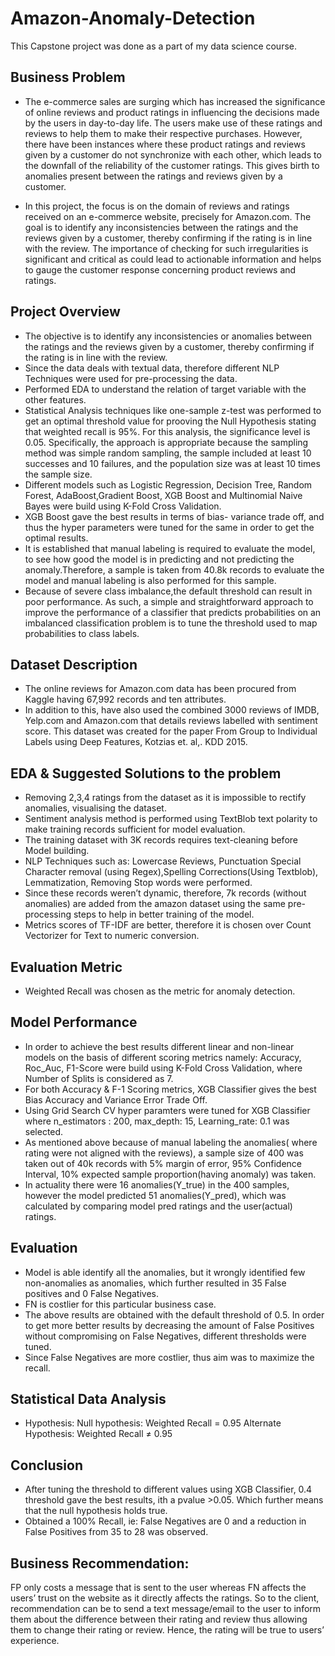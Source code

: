 # Amazon-Anomaly-Detection
This Capstone project was done as a part of my data science course.
## Business Problem
- The e-commerce sales are surging which has increased the significance of online reviews and product ratings in influencing the decisions made by the users in day-to-day life. The users make use of these ratings and reviews to help them to make their respective purchases. However, there have been instances where these product ratings and reviews given by a customer do not synchronize with each other, which leads to the downfall of the reliability of the customer ratings. This gives birth to anomalies present between the ratings and reviews given by a customer.

- In this project, the focus is on the domain of reviews and ratings received on an e-commerce website, precisely for Amazon.com. The goal is to identify any inconsistencies between the ratings and the reviews given by a customer, thereby confirming if the rating is in line with the review. The importance of checking for such irregularities is significant and critical as could lead to actionable information and helps to gauge the customer response concerning product reviews and ratings.

## Project Overview
- The objective is to identify any inconsistencies or anomalies between the ratings and the reviews given by a customer, thereby confirming if the rating is in line with the review.
- Since the data deals with textual data, therefore different NLP Techniques were used for pre-processing the data. 
- Performed EDA to understand the relation of target variable with the other features.
- Statistical Analysis techniques like one-sample z-test was performed to get an optimal threshold value for prooving the Null Hypothesis stating that weighted recall is 95%. For this analysis, the significance level is 0.05. Specifically, the approach is appropriate because the sampling method was simple random sampling, the sample included at least 10 successes and 10 failures, and the population size was at least 10 times the sample size.
- Different models such as Logistic Regression, Decision Tree, Random Forest, AdaBoost,Gradient Boost, XGB Boost and Multinomial Naive Bayes were build using K-Fold Cross Validation.
- XGB Boost gave the best results in terms of bias- variance trade off, and thus the hyper parameters were tuned for the same in order to get the optimal results.
- It is established that manual labeling is required to evaluate the model, to see how good the model is in predicting and not predicting the anomaly.Therefore, a sample is taken from 40.8k records to evaluate the model and manual labeling is also performed for this sample.
- Because of severe class imbalance,the default threshold can result in poor performance. As such, a simple and straightforward approach to improve the performance of a classifier that predicts probabilities on an imbalanced classification problem is to tune the threshold used to map probabilities to class labels.

## Dataset Description
- The online reviews for Amazon.com data has been procured from Kaggle having 67,992 records and ten attributes.
- In addition to this, have also used the combined 3000 reviews of IMDB, Yelp.com and Amazon.com that details reviews labelled with sentiment score. This dataset was created for the paper From Group to Individual Labels using Deep Features, Kotzias et. al,. KDD 2015.

## EDA & Suggested Solutions to the problem
- Removing 2,3,4 ratings from the dataset as it is impossible to rectify anomalies, visualising the dataset.
- Sentiment analysis method is performed using TextBlob text polarity to make training records sufficient for model evaluation. 
- The training dataset with 3K records requires text-cleaning before Model building.
- NLP Techniques such as: Lowercase Reviews, Punctuation Special Character removal (using Regex),Spelling Corrections(Using Textblob), Lemmatization, Removing Stop words
were performed.
- Since these records weren’t dynamic, therefore, 7k records (without anomalies) are added from the amazon dataset using the same pre-processing steps to help in better training of the model.
- Metrics scores of TF-IDF are better, therefore it is chosen over Count Vectorizer for Text to numeric conversion.

## Evaluation Metric
- Weighted Recall was chosen as the metric for anomaly detection.

## Model Performance
- In order to achieve the best results different linear and non-linear models on the basis of different scoring metrics namely: Accuracy, Roc_Auc, F1-Score  were build using K-Fold Cross Validation, where Number of Splits is considered as 7.
- For both Accuracy & F-1 Scoring metrics, XGB Classifier gives the best Bias Accuracy and Variance Error Trade Off.
- Using Grid Search CV hyper paramters were tuned for XGB Classifier where n_estimators : 200, max_depth: 15, Learning_rate:  0.1 was selected.
- As mentioned above because of manual labeling the anomalies( where rating were not aligned with the reviews), a sample size of 400 was taken out of 40k records with 5% margin of error, 95% Confidence Interval, 10% expected sample proportion(having anomaly) was taken.
- In actuality there were 16 anomalies(Y_true) in the 400 samples, however the model predicted 51 anomalies(Y_pred), which was calculated by comparing model pred ratings and the user(actual) ratings.

## Evaluation
- Model is able identify all the anomalies, but it wrongly identified few non-anomalies as anomalies, which further resulted in 35 False positives and 0 False Negatives.
- FN is costlier for this particular business case. 
- The above results are obtained with the default threshold of 0.5. In order to get more better results by decreasing the amount of False Positives without compromising on False Negatives, different thresholds were tuned.
- Since False Negatives are more costlier, thus aim was to maximize the recall.

## Statistical Data Analysis
- Hypothesis:
Null hypothesis: Weighted Recall = 0.95
Alternate Hypothesis: Weighted Recall ≠ 0.95

## Conclusion
- After tuning the threshold to different values using XGB Classifier, 0.4 threshold gave the best results, ith a pvalue >0.05. Which further means that the null hypothesis holds true.
- Obtained a 100% Recall, ie: False Negatives are 0 and a reduction in False Positives from 35 to 28 was observed.

## Business Recommendation:

FP only costs a message that is sent to the user whereas FN affects the users’ trust on the website as it directly affects the ratings. So to the client, recommendation can be to send a text message/email to the user to inform them about the difference between their rating and review thus allowing them to change their rating or review. Hence, the rating will be true to users’ experience. 






























